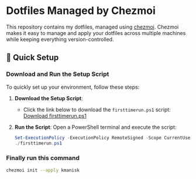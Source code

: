 <!--### For Normal User-->

# Dotfiles Managed by Chezmoi

This repository contains my dotfiles, managed using [chezmoi](https://www.chezmoi.io). Chezmoi makes it easy to manage and apply your dotfiles across multiple machines while keeping everything version-controlled.

## 🚀 Quick Setup

### Download and Run the Setup Script

To quickly set up your environment, follow these steps:

1. **Download the Setup Script**:
   - Click the link below to download the `firsttimerun.ps1` script:
     [Download firsttimerun.ps1](https://raw.githubusercontent.com/kmanisk/dotfiles/refs/heads/master/AppData/Local/installer/firsttimerun.ps1)

2. **Run the Script**:
   Open a PowerShell terminal and execute the script:
   ```powershell
   Set-ExecutionPolicy -ExecutionPolicy RemoteSigned -Scope CurrentUser
   ./firsttimerun.ps1
<!--```bash-->
<!--Set-ExecutionPolicy -ExecutionPolicy RemoteSigned -Scope CurrentUser-->
<!--Invoke-RestMethod -Uri https://get.scoop.sh | Invoke-Expression-->
<!--```-->
<!--### For Admin-->
<!--```bash-->
<!--Set-ExecutionPolicy -ExecutionPolicy RemoteSigned -Scope CurrentUser-->
<!--iex "& {$(irm get.scoop.sh)} -RunAsAdmin"-->
<!--scoop install main/chezmoi-->
<!--```-->
<!--### For Winget Users-->
<!---->
<!--```-->
<!--winget install twpayne.chezmoi-->
<!--winget install Git.Git-->
<!--winget install -e --id GitHub.cli-->
<!--```-->
<!---->
<!--### Configure Git-->
<!--```-->
<!---->
<!--git config --global user.name "kmanisk" -->
<!--git config --global user.email "youremail@example.com"-->
<!--gh auth login-->
<!--```-->

### Finally run this command
```bash
chezmoi init --apply kmanisk
```


